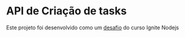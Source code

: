 # API de Criação de tasks
Este projeto foi desenvolvido como um [desafio](https://efficient-sloth-d85.notion.site/Desafio-01-2d48608f47644519a408b438b52d913f#2943738b73d14873b67270c2ef93cf4b) do curso Ignite Nodejs
